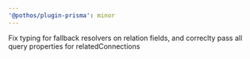 ```yaml
---
'@pothos/plugin-prisma': minor
---
```


Fix typing for fallback resolvers on relation fields, and correclty pass all query properties for
relatedConnections
